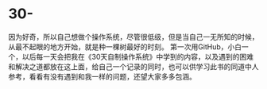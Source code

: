 # 30-
因为好奇，所以自己想做个操作系统，尽管很低级，但是当自己一无所知的时候，从最不起眼的地方开始，就是种一棵树最好的时刻。
第一次用GitHub，小白一个，以后每一天会把我在《30天自制操作系统》中学到的内容，以及遇到的困难和解决之道都放在这上面，给自己一个记录的同时，也可以供学习此书的同道中人参考，看看有没有遇到和我一样的问题，还望大家多多包涵。
